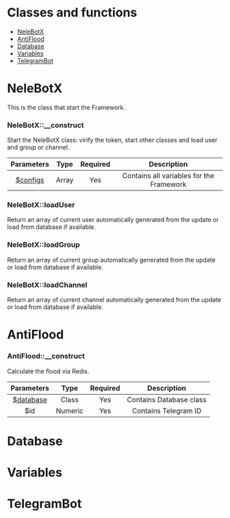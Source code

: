 # Classes and functions

- [NeleBotX](#NeleBotX)
- [AntiFlood](#AntiFlood)
- [Database](#Database)
- [Variables](#Variables)
- [TelegramBot](#TelegramBot)

# NeleBotX

This is the class that start the Framework.

### NeleBotX::__construct

Start the NeleBotX class: virify the token, start other classes and load user and group or channel.

| Parameters    | Type          | Required  | Description    |
|:-------------:|:-------------:|:---------:|:--------------:|
| [$configs](./variables.md#configs) | Array | Yes | Contains all variables for the Framework |

### NeleBotX::loadUser

Return an array of current user automatically generated from the update or load from database if available.

### NeleBotX::loadGroup

Return an array of current group automatically generated from the update or load from database if available.

### NeleBotX::loadChannel

Return an array of current channel automatically generated from the update or load from database if available.

# AntiFlood

### AntiFlood::__construct

Calculate the flood via Redis.

| Parameters    | Type          | Required  | Description    |
|:-------------:|:-------------:|:---------:|:--------------:|
| [$database](./variables.md#db) | Class | Yes | Contains Database class |
| $id | Numeric | Yes | Contains Telegram ID |

# Database

# Variables

# TelegramBot
